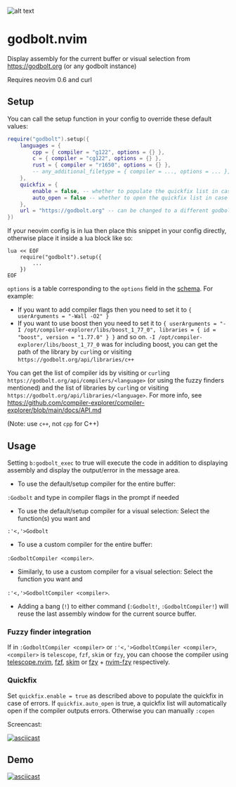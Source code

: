![alt text](https://user-images.githubusercontent.com/36493671/143468676-089f623f-f913-4af6-bc78-dbfaa1e92c69.png)


# godbolt.nvim

Display assembly for the current buffer or visual selection from https://godbolt.org (or any godbolt instance)

Requires neovim 0.6 and curl

## Setup
You can call the setup function in your config to override these default values:

```lua
require("godbolt").setup({
    languages = {
        cpp = { compiler = "g122", options = {} },
        c = { compiler = "cg122", options = {} },
        rust = { compiler = "r1650", options = {} },
        -- any_additional_filetype = { compiler = ..., options = ... },
    },
    quickfix = {
        enable = false, -- whether to populate the quickfix list in case of errors
        auto_open = false -- whether to open the quickfix list in case of errors
    },
    url = "https://godbolt.org" -- can be changed to a different godbolt instance
})
```

If your neovim config is in lua then place this snippet in your config directly, otherwise place it inside a lua block like so:
```vim
lua << EOF
    require("godbolt").setup({
        ...
    })
EOF
```

`options` is a table corresponding to the `options` field in the [schema](https://github.com/compiler-explorer/compiler-explorer/blob/main/docs/API.md#post-apicompilercompiler-idcompile---perform-a-compilation). For example:

 - If you want to add compiler flags then you need to set it to `{ userArguments = "-Wall -O2" }`
 - If you want to use boost then you need to set it to `{ userArguments = "-I /opt/compiler-explorer/libs/boost_1_77_0", libraries = { id = "boost", version = "1.77.0" } }` and so on. `-I /opt/compiler-explorer/libs/boost_1_77_0` was for including boost, you can get the path of the library by `curl`ing or visiting `https://godbolt.org/api/libraries/c++`

You can get the list of compiler ids by visiting or `curl`ing `https://godbolt.org/api/compilers/<language>` (or using the fuzzy finders mentioned) and the list of libraries by `curl`ing or visiting `https://godbolt.org/api/libraries/<language>`. For more info, see https://github.com/compiler-explorer/compiler-explorer/blob/main/docs/API.md

(Note: use `c++`, not `cpp` for C++)


## Usage

  Setting `b:godbolt_exec` to true will execute the code in addition to displaying assembly and display the output/error in the message area.

 - To use the default/setup compiler for the entire buffer:

  `:Godbolt` and type in compiler flags in the prompt if needed
 - To use the default/setup compiler for a visual selection: Select the function(s) you want and

  `:'<,'>Godbolt`
 - To use a custom compiler for the entire buffer:

  `:GodboltCompiler <compiler>`.

 - Similarly, to use a custom compiler for a visual selection: Select the function you want and

  `:'<,'>GodboltCompiler <compiler>`.

 - Adding a bang (`!`) to either command (`:Godbolt!`, `:GodboltCompiler!`) will reuse the last assembly window for the current source buffer.

### Fuzzy finder integration

If in `:GodboltCompiler <compiler>` or `:'<,'>GodboltCompiler <compiler>`, `<compiler>` is `telescope`, `fzf`, `skim` or `fzy`, you can choose the compiler using [telescope.nvim](https://github.com/nvim-telescope/telescope.nvim), [fzf](https://github.com/junegunn/fzf), [skim](https://github.com/lotabout/skim) or [fzy](https://github.com/jhawthorn/fzy) + [nvim-fzy](https://github.com/mfussenegger/nvim-fzy) respectively.

### Quickfix
Set `quickfix.enable = true` as described above to populate the quickfix in case of errors.
If `quickfix.auto_open` is true, a quickfix list will automatically open if the compiler outputs errors. Otherwise you can manually `:copen`

Screencast:

[![asciicast](https://asciinema.org/a/ChS7h6JM2vrco2Y71tVKb4tg3.svg)](https://asciinema.org/a/ChS7h6JM2vrco2Y71tVKb4tg3)

## Demo
[![asciicast](https://asciinema.org/a/451832.svg)](https://asciinema.org/a/451832)
